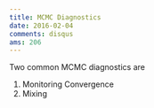 ```yaml
---
title: MCMC Diagnostics
date: 2016-02-04
comments: disqus
ams: 206
---
```


Two common MCMC diagnostics are

1. Monitoring Convergence
2. Mixing


